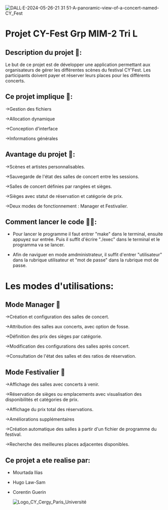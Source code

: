 ![DALL·E-2024-05-26-21 31 51-A-panoramic-view-of-a-concert-named-CY_Fest](https://github.com/Ilias-Mrtd/ProjetInfo-CYFEST/assets/92232344/4a77c619-f3d4-4585-b5de-da985cf1bfd7)


# Projet CY-Fest Grp MIM-2 Tri L

## Description du projet 📜:

Le but de ce projet est de développer une application permettant aux organisateurs de gérer les différentes scènes du festival CY'Fest. Les participants doivent payer et réserver leurs places pour les différents concerts. 

## Ce projet implique 💼:

→Gestion des fichiers  
  
→Allocation dynamique  
  
→Conception d'interface  
  
→Informations générales  


      
## Avantage du projet 🚀: 
  
→Scènes et artistes personnalisables.  
  
→Sauvegarde de l'état des salles de concert entre les sessions.   
  
→Salles de concert définies par rangées et sièges.  
  
→Sièges avec statut de réservation et catégorie de prix.  
  
→Deux modes de fonctionnement : Manager et Festivalier.  



## Comment lancer le code 🧑‍💻:  
  - Pour lancer le programme il faut entrer "make" dans le terminal, ensuite appuyez sur entrée. Puis il suffit d'écrire "./exec" dans le terminal et le programma va se lancer.  

  - Afin de naviguer en mode amdministrateur, il suffit d'entrer "utilisateur" dans la rubrique utilisateur et "mot de passe" dans la rubrique mot de passe.

          

# Les modes d'utilisations:  
  
  
## Mode Manager 💫
→Création et configuration des salles de concert.  
  
→Attribution des salles aux concerts, avec option de fosse.  
  
→Définition des prix des sièges par catégorie.  
  
→Modification des configurations des salles après concert.  
  
→Consultation de l'état des salles et des ratios de réservation.  
  

## Mode Festivalier 🍾
→Affichage des salles avec concerts à venir.  
  
→Réservation de sièges ou emplacements avec visualisation des disponibilités et catégories de prix.  
  
→Affichage du prix total des réservations.  
  
→Améliorations supplémentaires  
  
→Création automatique des salles à partir d'un fichier de programme du festival.  
  
→Recherche des meilleures places adjacentes disponibles.  

## Ce projet a ete realise par:  
- Mourtada Ilias  

- Hugo Law-Sam  

- Corentin Guerin
  
  ![Logo_CY_Cergy_Paris_Université](https://github.com/Ilias-Mrtd/ProjetInfo-CYFEST/assets/92232344/0f2083fd-3efe-4460-b192-ec3f66d22c80)
